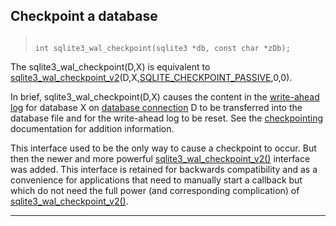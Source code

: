 ## Checkpoint a database




> ```
> 
> int sqlite3_wal_checkpoint(sqlite3 *db, const char *zDb);
> 
> ```



The sqlite3\_wal\_checkpoint(D,X) is equivalent to
[sqlite3\_wal\_checkpoint\_v2](#sqlite3_wal_checkpoint_v2)(D,X,[SQLITE\_CHECKPOINT\_PASSIVE](#SQLITE_CHECKPOINT_FULL),0,0\).


In brief, sqlite3\_wal\_checkpoint(D,X) causes the content in the
[write\-ahead log](wal.html) for database X on [database connection](#sqlite3) D to be
transferred into the database file and for the write\-ahead log to
be reset. See the [checkpointing](wal.html#ckpt) documentation for addition
information.


This interface used to be the only way to cause a checkpoint to
occur. But then the newer and more powerful [sqlite3\_wal\_checkpoint\_v2()](#sqlite3_wal_checkpoint_v2)
interface was added. This interface is retained for backwards
compatibility and as a convenience for applications that need to manually
start a callback but which do not need the full power (and corresponding
complication) of [sqlite3\_wal\_checkpoint\_v2()](#sqlite3_wal_checkpoint_v2).




---


